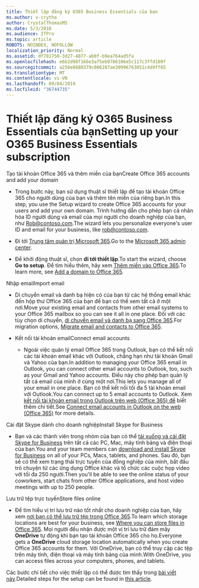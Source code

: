 ```yaml
---
title: Thiết lập đăng ký O365 Business Essentials của bạn
ms.author: v-crytho
author: CrystalThomasMS
ms.date: 5/3/2018
ms.audience: ITPro
ms.topic: article
ROBOTS: NOINDEX, NOFOLLOW
localization_priority: Normal
ms.assetid: df781750-3d27-4077-ab0f-b9ea764ad5fa
ms.openlocfilehash: e6b2d98f166e3af5eb9786106e5c117c3ffd109f
ms.sourcegitcommit: a256e8680379c006287ae30996763051c4d9ff85
ms.translationtype: MT
ms.contentlocale: vi-VN
ms.lasthandoff: 09/04/2019
ms.locfileid: "36744735"
---
```

# <a name="setting-up-your-o365-business-essentials-subscription"></a><span data-ttu-id="4d60e-102">Thiết lập đăng ký O365 Business Essentials của bạn</span><span class="sxs-lookup"><span data-stu-id="4d60e-102">Setting up your O365 Business Essentials subscription</span></span>

<span data-ttu-id="4d60e-103">Tạo tài khoản Office 365 và thêm miền của bạn</span><span class="sxs-lookup"><span data-stu-id="4d60e-103">Create Office 365 accounts and add your domain</span></span>
  
- <span data-ttu-id="4d60e-104">Trong bước này, bạn sử dụng thuật sĩ thiết lập để tạo tài khoản Office 365 cho người dùng của bạn và thêm tên miền của riêng bạn.</span><span class="sxs-lookup"><span data-stu-id="4d60e-104">In this step, you use the Setup wizard to create Office 365 accounts for your users and add your own domain.</span></span> <span data-ttu-id="4d60e-105">Trình hướng dẫn cho phép bạn cá nhân hóa ID người dùng và email của mọi người cho doanh nghiệp của bạn, như [Rob@contoso.com](mailto:rob@contoso.com).</span><span class="sxs-lookup"><span data-stu-id="4d60e-105">The wizard lets you personalize everyone's user ID and email for your business, like [rob@contoso.com](mailto:rob@contoso.com).</span></span>
    
- <span data-ttu-id="4d60e-106">Đi tới [Trung tâm quản trị Microsoft 365](https://login.partner.microsoftonline.cn/).</span><span class="sxs-lookup"><span data-stu-id="4d60e-106">Go to the [Microsoft 365 admin center](https://login.partner.microsoftonline.cn/).</span></span>
    
- <span data-ttu-id="4d60e-107">Để khởi động thuật sĩ, chọn **đi tới thiết lập**.</span><span class="sxs-lookup"><span data-stu-id="4d60e-107">To start the wizard, choose **Go to setup**.</span></span> <span data-ttu-id="4d60e-108">Để tìm hiểu thêm, hãy xem [Thêm miền vào Office 365](https://docs.microsoft.com/office365/admin/setup/add-domain).</span><span class="sxs-lookup"><span data-stu-id="4d60e-108">To learn more, see [Add a domain to Office 365](https://docs.microsoft.com/office365/admin/setup/add-domain).</span></span>
    
<span data-ttu-id="4d60e-109">Nhập email</span><span class="sxs-lookup"><span data-stu-id="4d60e-109">Import email</span></span>
  
- <span data-ttu-id="4d60e-110">Di chuyển email và danh bạ hiện có của bạn từ các hệ thống email khác đến hộp thư Office 365 của bạn để bạn có thể xem tất cả ở một nơi.</span><span class="sxs-lookup"><span data-stu-id="4d60e-110">Move your existing email and contacts from other email systems to your Office 365 mailbox so you can see it all in one place.</span></span> <span data-ttu-id="4d60e-111">Đối với các tùy chọn di chuyển, [di chuyển email và danh bạ sang Office 365](https://docs.microsoft.com/office365/admin/setup/migrate-email-and-contacts-admin).</span><span class="sxs-lookup"><span data-stu-id="4d60e-111">For migration options, [Migrate email and contacts to Office 365](https://docs.microsoft.com/office365/admin/setup/migrate-email-and-contacts-admin).</span></span>
    
- <span data-ttu-id="4d60e-112">Kết nối tài khoản email</span><span class="sxs-lookup"><span data-stu-id="4d60e-112">Connect email accounts</span></span>
    
  - <span data-ttu-id="4d60e-113">Ngoài việc quản lý email Office 365 trong Outlook, bạn có thể kết nối các tài khoản email khác với Outlook, chẳng hạn như tài khoản Gmail và Yahoo của bạn.</span><span class="sxs-lookup"><span data-stu-id="4d60e-113">In addition to managing your Office 365 email in Outlook, you can connect other email accounts to Outlook, too, such as your Gmail and Yahoo accounts.</span></span> <span data-ttu-id="4d60e-114">Điều này cho phép bạn quản lý tất cả email của mình ở cùng một nơi.</span><span class="sxs-lookup"><span data-stu-id="4d60e-114">This lets you manage all of your email in one place.</span></span> <span data-ttu-id="4d60e-115">Bạn có thể kết nối tối đa 5 tài khoản email với Outlook.</span><span class="sxs-lookup"><span data-stu-id="4d60e-115">You can connect up to 5 email accounts to Outlook.</span></span> <span data-ttu-id="4d60e-116">Xem [kết nối tài khoản email trong Outlook trên web (Office 365) để](https://support.office.com/Article/Connect-email-accounts-in-Outlook-on-the-web-Office-365-d7012ff0-924f-4f78-8aca-c3912d886c4d) biết thêm chi tiết.</span><span class="sxs-lookup"><span data-stu-id="4d60e-116">See [Connect email accounts in Outlook on the web (Office 365)](https://support.office.com/Article/Connect-email-accounts-in-Outlook-on-the-web-Office-365-d7012ff0-924f-4f78-8aca-c3912d886c4d) for more details.</span></span> 
    
<span data-ttu-id="4d60e-117">Cài đặt Skype dành cho doanh nghiệp</span><span class="sxs-lookup"><span data-stu-id="4d60e-117">Install Skype for Business</span></span>
  
- <span data-ttu-id="4d60e-118">Bạn và các thành viên trong nhóm của bạn có thể [tải xuống và cài đặt Skype for Business](https://support.office.com/Article/download-and-install-Skype-for-Business-8a0d4da8-9d58-44f9-9759-5c8f340cb3fb) trên tất cả các PC, Mac, máy tính bảng và điện thoại của bạn.</span><span class="sxs-lookup"><span data-stu-id="4d60e-118">You and your team members can [download and install Skype for Business](https://support.office.com/Article/download-and-install-Skype-for-Business-8a0d4da8-9d58-44f9-9759-5c8f340cb3fb) on all of your PCs, Macs, tablets, and phones.</span></span> <span data-ttu-id="4d60e-119">Sau đó, bạn sẽ có thể xem trạng thái trực tuyến của đồng nghiệp của mình, bắt đầu trò chuyện từ các ứng dụng Office khác và tổ chức các cuộc họp video với tối đa 250 người.</span><span class="sxs-lookup"><span data-stu-id="4d60e-119">Then you'll be able to see the online status of your coworkers, start chats from other Office applications, and host video meetings with up to 250 people.</span></span> 
    
<span data-ttu-id="4d60e-120">Lưu trữ tệp trực tuyến</span><span class="sxs-lookup"><span data-stu-id="4d60e-120">Store files online</span></span>
  
- <span data-ttu-id="4d60e-121">Để tìm hiểu vị trí lưu trữ nào tốt nhất cho doanh nghiệp của bạn, hãy xem [nơi bạn có thể lưu trữ tệp trong Office 365](https://support.office.com/article/c7c20284-bc94-47f4-9728-d28e9daf0790.aspx).</span><span class="sxs-lookup"><span data-stu-id="4d60e-121">To learn which storage locations are best for your business, see [Where you can store files in Office 365](https://support.office.com/article/c7c20284-bc94-47f4-9728-d28e9daf0790.aspx).</span></span> <span data-ttu-id="4d60e-122">Mọi người đều nhận được một vị trí lưu trữ đám mây **OneDrive** tự động khi bạn tạo tài khoản Office 365 cho họ.</span><span class="sxs-lookup"><span data-stu-id="4d60e-122">Everyone gets a **OneDrive** cloud storage location automatically when you create Office 365 accounts for them.</span></span> <span data-ttu-id="4d60e-123">Với OneDrive, bạn có thể truy cập các tệp trên máy tính, điện thoại và máy tính bảng của mình.</span><span class="sxs-lookup"><span data-stu-id="4d60e-123">With OneDrive, you can access files across your computers, phones, and tablets.</span></span> 
    
<span data-ttu-id="4d60e-124">Các bước chi tiết cho việc thiết lập có thể được tìm thấy trong [bài viết này](https://docs.microsoft.com/office365/admin/setup/setup).</span><span class="sxs-lookup"><span data-stu-id="4d60e-124">Detailed steps for the setup can be found in [this article](https://docs.microsoft.com/office365/admin/setup/setup).</span></span>
  

